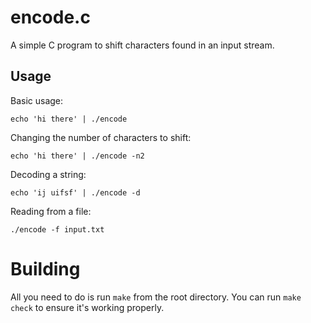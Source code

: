 # encode.c

A simple C program to shift characters found in an input stream.

## Usage

Basic usage:

    echo 'hi there' | ./encode

Changing the number of characters to shift:

    echo 'hi there' | ./encode -n2

Decoding a string:

    echo 'ij uifsf' | ./encode -d

Reading from a file:

    ./encode -f input.txt

# Building

All you need to do is run `make` from the root directory.  You can run `make check` to ensure it's working properly.
